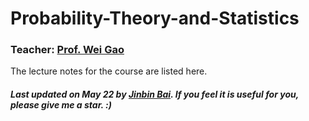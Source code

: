 # Probability-Theory-and-Statistics

### Teacher: [Prof. Wei Gao](http://www.lamda.nju.edu.cn/gaow/)

The lecture notes for the course are listed here.

##### Last updated on May 22 by [Jinbin Bai](https://noyii.github.io). If you feel it is useful for you, please give me a star. :)
